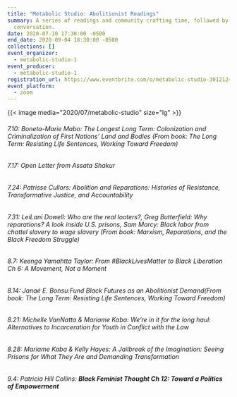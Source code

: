 ```yaml
---
title: "Metabolic Studio: Abolitionist Readings"
summary: A series of readings and community crafting time, followed by time for
  conversation.
date: 2020-07-10 17:30:00 -0500
end_date: 2020-09-04 18:30:00 -0500
collections: []
event_organizer:
  - metabolic-studio-1
event_producer:
  - metabolic-studio-1
registration_url: https://www.eventbrite.com/o/metabolic-studio-30121249062
event_platform:
  - zoom
---
```

{{< image media="2020/07/metabolic-studio" size="lg" >}}

###### 7.10: Boneta-Marie Mabo: *The Longest Long Term: Colonization and Criminalization of First Nations’ Land and Bodies* (From book: *The Long Term: Resisting Life Sentences, Working Toward Freedom*)

###### 7.17: Open Letter from Assata Shakur

###### 7.24: Patrisse Cullors: *Abolition and Reparations: Histories of Resistance, Transformative Justice, and Accountability*

###### 7.31: LeiLani Dowell: *Who are the real looters?,* Greg Butterfield: *Why reparations? A look inside U.S. prisons,* Sam Marcy: Black labor from chattel slavery to wage slavery (From book: *Marxism, Reparations, and the Black Freedom Struggle*)

###### 8.7: Keenga Yamahtta Taylor: From *\#BlackLivesMatter to Black Liberation* Ch 6: A Movement, Not a Moment

###### 8.14: Janaé E. Bonsu:Fund Black Futures as an Abolitionist Demand(From book: *The Long Term: Resisting Life Sentences, Working Toward Freedom*)

###### 8.21: Michelle VanNatta & Mariame Kaba: *We’re in it for the long haul: Alternatives to Incarceration for Youth in Conflict with the Law*

###### 8.28: Mariame Kaba & Kelly Hayes: *A Jailbreak of the Imagination: Seeing Prisons for What They Are and Demanding Transformation*

###### 9.4: Patricia Hill Collins: ***Black Feminist Thought* Ch 12: Toward a Politics of Empowerment**